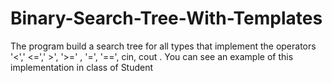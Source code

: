 # Binary-Search-Tree-With-Templates
The program build a search tree for all types that implement the operators '<',' <=',' >', '>=' , '=', '==', cin, cout . 
You can see an example of this implementation in class of Student
